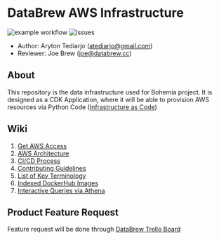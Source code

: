 
# DataBrew AWS Infrastructure
![example workflow](https://github.com/arytontediarjo/ecs-data-workflow/actions/workflows/deploy_to_prod.yml/badge.svg)  ![issues](https://img.shields.io/github/issues/arytontediarjo/ecs-data-workflow)

- Author: Aryton Tediarjo (atediarjo@gmail.com)
- Reviewer: Joe Brew (joe@databrew.cc)

## About
This repository is the data infrastructure used for Bohemia project. It is designed as a CDK Application, where it will be able to provision AWS resources via Python Code ([Infrastructure as Code](https://www.redhat.com/en/topics/automation/what-is-infrastructure-as-code-iac#:~:text=Infrastructure%20as%20Code%20(IaC)%20is,to%20edit%20and%20distribute%20configurations.))

## Wiki
1. [Get AWS Access](/docs/authentication.md)
2. [AWS Architecture](/docs/architecture.md)
3. [CI/CD Process](/docs/workflow_cicd.md)
4. [Contributing Guidelines](/docs/contb.md)
5. [List of Key Terminology](/docs/terminology.md)
6. [Indexed DockerHub Images](/docs/dockerhub_index.md)
7. [Interactive Queries via Athena](/docs/athena.md)

## Product Feature Request
Feature request will be done through [DataBrew Trello Board](https://trello.com/b/QS7U1jAJ/databrew)










